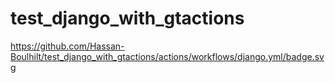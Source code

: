 # test_django_with_gtactions
https://github.com/Hassan-Boulhilt/test_django_with_gtactions/actions/workflows/django.yml/badge.svg
